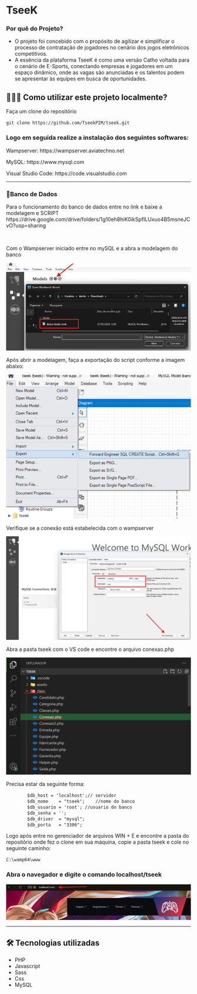 <h1>TseeK</h1>
<h3>Por quê do Projeto?</h3>
<ul>
    <li>O projeto foi concebido com o propósito de agilizar e simplificar o processo de contratação de jogadores no cenário dos jogos eletrônicos competitivos.</li>
    <li>A essência da plataforma TseeK é como uma versão Catho voltada para o cenário de E-Sports, conectando empresas e jogadores em um espaço dinâmico, onde as vagas são anunciadas e os talentos podem se apresentar às equipes em busca de oportunidades.</li>
</ul>
<h2> 🧑🏾‍💻 Como utilizar este projeto localmente? </h2>

<p>Faça um clone do repositório</p>

```
git clone https://github.com/TseekPIM/tseek.git
```
<h3>Logo em seguida realize a instalação dos seguintes softwares:</h3>
<p>Wampserver: https://wampserver.aviatechno.net </p>
<p> MySQL: https://www.mysql.com </p>
<p>Visual Studio Code: https://code.visualstudio.com </p>
<hr>
<h3>📂Banco de Dados</h3>
<p>Para o funcionamento do banco de dados entre no link e baixe a modelagem e SCRIPT https://drive.google.com/drive/folders/1g10eh8hiK0ikSpfILUxuo4B5msneJCvO?usp=sharing</p>
<br>
<p>Com o Wampserver iniciado entre no mySQL e a abra a modelagem do banco</p>
<img src="./assets/img/readme-img/dados-modelagem.png">
<p>Após abrir a modelagem, faça a exportação do script conforme a imagem abaixo:</p>
<img src="./assets/img/readme-img/exportacao.png">
<p>Verifique se a conexão está estabelecida com o wampserver</p>
<img src="./assets/img/readme-img/testedeconexao.png">
<p>Abra a pasta tseek com o VS code e encontre o arquivo conexao.php</p>
<img src="./assets/img/readme-img/conexao.png">
<p>Precisa estar da seguinte forma:</p>

```
        $db_host = 'localhost';// servidor
        $db_nome    = "tseek";    //nome do banco
        $db_usuario = 'root'; //usuario do banco
        $db_senha = '';
        $db_driver  = "mysql";
        $db_porta   = "3306";
```

<p>Logo após entre no gerenciador de arquivos WIN + E e encontre a pasta do repositório onde fez o clone em sua máquina, copie a pasta tseek e cole no seguinte caminho:</p>

```
C:\wamp64\www
```
<h3>Abra o navegador e digite o comando <b>localhost/tseek</b></h3>
<img src="./assets/img/readme-img/navegador.png">
<hr>
<h2>🛠️ Tecnologias utilizadas</h2>
<ul>
    <li>PHP</li>
    <li>Javascript</li>
    <li>Sass</li>
    <li>Css</li>
    <li>MySQL</li>
</ul>
